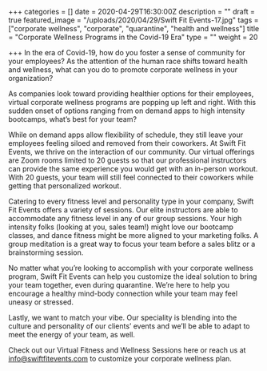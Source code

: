 +++
categories = []
date = 2020-04-29T16:30:00Z
description = ""
draft = true
featured_image = "/uploads/2020/04/29/Swift Fit Events-17.jpg"
tags = ["corporate wellness", "corporate", "quarantine", "health and wellness"]
title = "Corporate Wellness Programs in the Covid-19 Era"
type = ""
weight = 20

+++
In the era of Covid-19, how do you foster a sense of community for your employees? As the attention of the human race shifts toward health and wellness, what can you do to promote corporate wellness in your organization?

As companies look toward providing healthier options for their employees, virtual corporate wellness programs are popping up left and right. With this sudden onset of options ranging from on demand apps to high intensity bootcamps, what’s best for your team?

While on demand apps allow flexibility of schedule, they still leave your employees feeling siloed and removed from their coworkers. At Swift Fit Events, we thrive on the interaction of our community. Our virtual offerings are Zoom rooms limited to 20 guests so that our professional instructors can provide the same experience you would get with an in-person workout. With 20 guests, your team will still feel connected to their coworkers while getting that personalized workout.

Catering to every fitness level and personality type in your company, Swift Fit Events offers a variety of sessions. Our elite instructors are able to accommodate any fitness level in any of our group sessions. Your high intensity folks (looking at you, sales team!) might love our bootcamp classes, and dance fitness might be more aligned to your marketing folks. A group meditation is a great way to focus your team before a sales blitz or a brainstorming session.

No matter what you’re looking to accomplish with your corporate wellness program, Swift Fit Events can help you customize the ideal solution to bring your team together, even during quarantine. We’re here to help you encourage a healthy mind-body connection while your team may feel uneasy or stressed.

Lastly, we want to match your vibe. Our speciality is blending into the culture and personality of our clients’ events and we’ll be able to adapt to meet the energy of your team, as well.

Check out our Virtual Fitness and Wellness Sessions here or reach us at [info@swiftfitevents.com](mailto:info@swiftfitevents.com) to customize your corporate wellness plan.